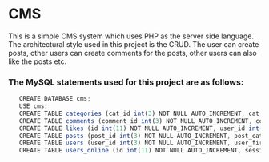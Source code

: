 # CMS
 This is a simple CMS system which uses PHP as the server side language.
 The architectural style used in this project is the CRUD.
 The user can create posts, other users can create comments for the posts, other users can also like the posts etc.

### The MySQL statements used for this project are as follows:

```js
   CREATE DATABASE cms;
   USE cms;
   CREATE TABLE categories (cat_id int(3) NOT NULL AUTO_INCREMENT, cat_title varchar(255), PRIMARY KEY (cat_id));
   CREATE TABLE comments (comment_id int(3) NOT NULL AUTO_INCREMENT, comment_post_id int(3), comment_author varchar(255), comment_email varchar(255), comment_content varchar(255), comment_status varchar(255), comment_date date, PRIMARY KEY (comment_id));
   CREATE TABLE likes (id int(11) NOT NULL AUTO_INCREMENT, user_id int(11), post_id int(11), PRIMARY KEY (id));
   CREATE TABLE posts (post_id int(3) NOT NULL AUTO_INCREMENT, post_category_id int(3), post_title varchar(255), post_author varchar(255), post_user varchar(255), post_date date, post_image text, post_content varchar(255), post_tags text, post_comment_count varchar(11), post_status varchar(255), post_views_count int(11), likes int(11), PRIMARY KEY (post_id));
   CREATE TABLE users (user_id int(3) NOT NULL AUTO_INCREMENT, user_firstname varchar(255), user_lastname varchar(255), user_role varchar(255), username varchar(255), user_image text, user_email varchar(255), user_password varchar(255), user_date date, randsalt varchar(255) DEFAULT '$2y$10$anexamplestringforsalt', token text, PRIMARY KEY (user_id));
   CREATE TABLE users_online (id int(11) NOT NULL AUTO_INCREMENT, session varchar(255), time int(11), PRIMARY KEY (id));
```
